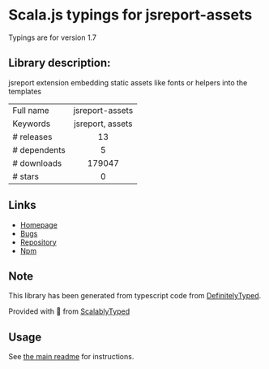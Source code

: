 
# Scala.js typings for jsreport-assets

Typings are for version 1.7

## Library description:
jsreport extension embedding static assets like fonts or helpers into the templates

|                    |                 |
| ------------------ | :-------------: |
| Full name          | jsreport-assets |
| Keywords           | jsreport, assets |
| # releases         | 13 |
| # dependents       | 5 |
| # downloads        | 179047 |
| # stars            | 0 |

## Links
- [Homepage](https://github.com/jsreport/jsreport-assets)
- [Bugs](https://github.com/jsreport/jsreport-assets/issues)
- [Repository](https://github.com/jsreport/jsreport-assets)
- [Npm](https://www.npmjs.com/package/jsreport-assets)
    


## Note
This library has been generated from typescript code from [DefinitelyTyped](https://definitelytyped.org).

Provided with :purple_heart: from [ScalablyTyped](https://github.com/oyvindberg/ScalablyTyped)

## Usage
See [the main readme](../../readme.md) for instructions.


